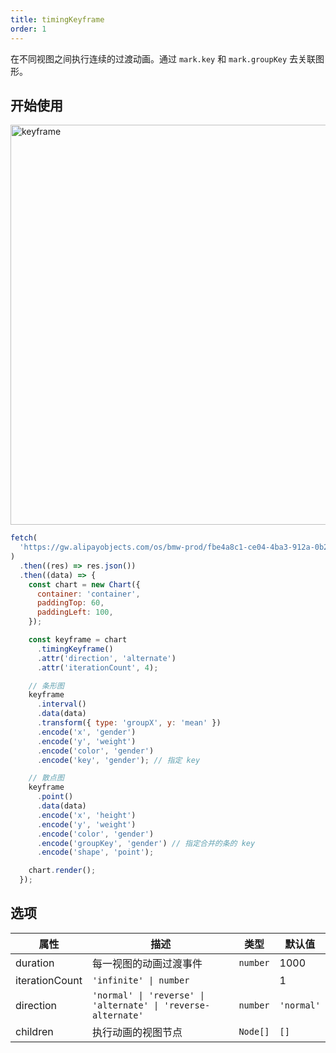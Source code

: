 ```yaml
---
title: timingKeyframe
order: 1
---
```


在不同视图之间执行连续的过渡动画。通过 `mark.key` 和 `mark.groupKey` 去关联图形。

## 开始使用

<img src="https://gw.alipayobjects.com/zos/raptor/1669043493952/point-keyframe.gif" width=640 alt="keyframe"/>

```js
fetch(
  'https://gw.alipayobjects.com/os/bmw-prod/fbe4a8c1-ce04-4ba3-912a-0b26d6965333.json',
)
  .then((res) => res.json())
  .then((data) => {
    const chart = new Chart({
      container: 'container',
      paddingTop: 60,
      paddingLeft: 100,
    });

    const keyframe = chart
      .timingKeyframe()
      .attr('direction', 'alternate')
      .attr('iterationCount', 4);

    // 条形图
    keyframe
      .interval()
      .data(data)
      .transform({ type: 'groupX', y: 'mean' })
      .encode('x', 'gender')
      .encode('y', 'weight')
      .encode('color', 'gender')
      .encode('key', 'gender'); // 指定 key

    // 散点图
    keyframe
      .point()
      .data(data)
      .encode('x', 'height')
      .encode('y', 'weight')
      .encode('color', 'gender')
      .encode('groupKey', 'gender') // 指定合并的条的 key
      .encode('shape', 'point');

    chart.render();
  });
```

## 选项

| 属性           | 描述                                                          | 类型     | 默认值     |
| -------------- | ------------------------------------------------------------- | -------- | ---------- |
| duration       | 每一视图的动画过渡事件                                        | `number` | 1000       |
| iterationCount | `'infinite' \| number`                                        |          | 1          |
| direction      | `'normal' \| 'reverse' \| 'alternate' \| 'reverse-alternate'` | `number` | `'normal'` |
| children       | 执行动画的视图节点                                            | `Node[]` | `[]`       |
